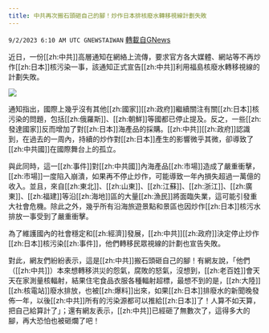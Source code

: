 ```yaml
---
title: 中共再次搬石頭砸自己的腳！炒作日本排核廢水轉移視線計劃失敗
---
```

`9/2/2023 6:10 AM UTC GNEWSTAIWAN` [轉載自GNews](https://gnews.org/articles/1634062)


近日，一份[[zh:中共]]高層通知在網絡上流傳，要求官方各大媒體、網站等不再炒作[[zh:日本]]核污染一事，該通知正式宣告[[zh:中共]]利用福島核廢水轉移視線的計劃失敗。

![](ipfs://QmQYeTeoP4pdK8wNpmnYWGdnM81cF9y1DvsTErtEzfD2Se?.png)
  
通知指出，國際上幾乎沒有其他[[zh:國家]][[zh:政府]]繼續關注有關[[zh:日本]]核污染的問題，包括[[zh:俄羅斯]]、[[zh:朝鮮]]等國都已停止提及。反之，一些[[zh:發達國家]]反而增加了對[[zh:日本]]海產品的採購。[[zh:中共]][[zh:政府]]認識到，在過去的一周內，持續的炒作對[[zh:日本]]產生的影響微乎其微，卻導致了[[zh:中共國]]在國際舞台上的孤立。

  

  

與此同時，這一[[zh:事件]]對[[zh:中共國]]內海產品[[zh:市場]]造成了嚴重衝擊，[[zh:市場]]一度陷入崩潰，如果再不停止炒作，可能導致一年內損失超過一萬億的收入。並且，來自[[zh:東北]]、[[zh:山東]]、[[zh:江蘇]]、[[zh:浙江]]、[[zh:廣東]]、[[zh:福建]]等沿[[zh:海地]]區的大量[[zh:漁民]]將面臨失業，這可能引發重大社會危機。除此之外，幾乎所有沿海旅遊景點和景區也因炒作[[zh:日本]]核污水排放一事受到了嚴重衝擊。

  

為了維護國內的社會穩定和[[zh:經濟]]發展，[[zh:中共]][[zh:政府]]決定停止炒作[[zh:日本]]核污染[[zh:事件]]，他們轉移民眾視線的計劃也宣告失敗。

  

對此，網友們紛紛表示，這是[[zh:中共]]搬石頭砸自己的腳！有網友說，「他們（[[zh:中共]]）本來想轉移洪災的怨氣，腐敗的怒氣，沒想到，[[zh:老百姓]]會天天在家測量核輻射，結果住宅食品衣服各種輻射超標，最想不到的是，[[zh:大陸]][[zh:核電站]]廢水排放，也被[[zh:爆料]]出來，如果[[zh:日本]]排廢水的新聞晚發佈一年，以後[[zh:中共]]所有的污染源都可以推給[[zh:日本]]了！人算不如天算，把自己給算計了」；還有網友表示，[[zh:中共]]已經砸了無數次了，這得多大的腳，再大恐怕也被砸爛了吧！
